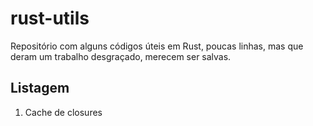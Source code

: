 # rust-utils

Repositório com alguns códigos úteis em Rust, poucas linhas, mas que deram um trabalho desgraçado, merecem ser salvas.

## Listagem

1. Cache de closures
